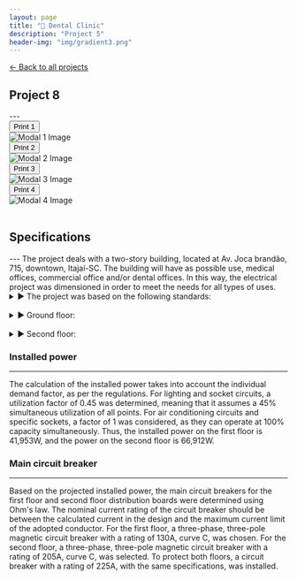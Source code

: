 ```yaml
---
layout: page
title: "🦷 Dental Clinic"
description: "Project 5"
header-img: "img/gradient3.png"
---
```


[← Back to all projects](https://laisdallemulle.github.io/projects/)

<h2>Project 8</h2>
---


<div class="row">
  <div class="col-md-3">
    <button type="button" class="btn btn-primary" data-toggle="modal" data-target="#modal1">Print 1</button>
    <div class="modal fade" id="modal1" tabindex="-1" role="dialog" aria-labelledby="modal1Label" aria-hidden="true">
      <div class="modal-dialog modal-lg">
        <div class="modal-content">
          <img src="https://laisdallemulle.github.io/img/dentalClinic1.png" class="img-responsive" alt="Modal 1 Image">
        </div>
      </div>
    </div>
    <button type="button" class="btn btn-primary" data-toggle="modal" data-target="#modal2">Print 2</button>
    <div class="modal fade" id="modal2" tabindex="-1" role="dialog" aria-labelledby="modal2Label" aria-hidden="true">
      <div class="modal-dialog modal-lg">
        <div class="modal-content">
          <img src="https://laisdallemulle.github.io/img/dentalClinic2.png" class="img-responsive" alt="Modal 2 Image">
        </div>
      </div>
    </div>
    <button type="button" class="btn btn-primary" data-toggle="modal" data-target="#modal3">Print 3</button>
    <div class="modal fade" id="modal3" tabindex="-1" role="dialog" aria-labelledby="modal3Label" aria-hidden="true">
      <div class="modal-dialog modal-lg">
        <div class="modal-content">
          <img src="https://laisdallemulle.github.io/img/dentalClinic3.png" class="img-responsive" alt="Modal 3 Image">
        </div>
      </div>
    </div>
    <button type="button" class="btn btn-primary" data-toggle="modal" data-target="#modal4">Print 4</button>
    <div class="modal fade" id="modal4" tabindex="-1" role="dialog" aria-labelledby="modal4Label" aria-hidden="true">
      <div class="modal-dialog modal-lg">
        <div class="modal-content">
          <img src="https://laisdallemulle.github.io/img/dentalClinic4.png" class="img-responsive" alt="Modal 4 Image">
        </div>
      </div>
    </div>
  </div>
</div>



<br>



<h2>Specifications</h2>
---
The project deals with a two-story building, located at Av. Joca brandão, 715, downtown, Itajaí-SC. The building will have as possible use, medical offices, commercial office and/or dental offices. In this way, the electrical project was dimensioned in order to meet the needs for all types of uses.

<details>
<summary> ▶ The project was based on the following standards:</summary>
<br>
<ul>
<li>ABNT NBR 5410: Low Voltage Electrical Installations, Mar/2008;</li>
<li>NBR 13534: Electrical Installations in Health Care Establishments;</li>
<li>ARCHITECTURAL PROGRAMMING OF FUNCTIONAL HEALTH UNITS;</li>
<li>RESOLUTION-RDC No. 50- ANVISA.</li>
</ul>
</details>

<br>

<details>
<summary> ▶ Ground floor:</summary>
<br> 

<ul>
<li>Circuit 1 - Air conditioning - Office 1, power of 40W, 2.5mm wiring, and 15A breaker (according to supplier)</li>
<li>Circuit 2 - Lighting - Office 1, power of 120W, 1.5mm wiring, and 10A breaker</li>
<li>Circuit 3 - Outlets - Office 1, power of 1700W, 2.5mm wiring, and 15A breaker</li>
<li>Circuit 4 - Electric Faucet - Office 1, power of 5500W, 10.0mm wiring, and 30A breaker (according to supplier)</li>
<li>Circuit 5 - TUE - Dental Chair 1 - total power of 600W, 2.5mm wiring, and 10A breaker</li>
<li>Circuit 6 - Air conditioning - Office 2, power of 40W, 2.5mm wiring, and 15A breaker (according to supplier)</li>
<li>Circuit 7 - Lighting - Office 2, power of 120W, 1.5mm wiring, and 10A breaker</li>
<li>Circuit 8 - Outlets - Office 2, power of 2200W, 2.5mm wiring, and 15A breaker</li>
<li>Circuit 9 - Electric Faucet - Office 2, power of 5500W, 10.0mm wiring, and 30A breaker (according to supplier)</li>
<li>Circuit 10 - TUE - Dental Chair 2 - total power of 600W, 2.5mm wiring, and 10A breaker</li>
<li>Circuit 11 - Air conditioning - Administration, power of 40W, 2.5mm wiring, and 15A breaker (according to supplier)</li>
<li>Circuit 12 - Lighting - Administration, power of 200W, 1.5mm wiring, and 10A breaker</li>
<li>Circuit 13 - Outlets 1 - Administration; total power of 1700W, 2.5mm wiring, and 15A breaker</li>
<li>Circuit 14 - Outlets 2 - Administration; total power of 1800W, 2.5mm wiring, and 15A breaker</li>
<li>Circuit 15 - Air conditioning - Pantry, power of 40W, 2.5mm wiring, and 15A breaker (according to supplier)</li>
<li>Circuit 16 - Lighting - Pantry, power of 400W, 1.5mm wiring, and 10A breaker</li>
<li>Circuit 17 - Outlets - Pantry/IS01, power of 1000W, 2.5mm wiring, and 15A breaker</li>
<li>Circuit 18 - Outlets - MICROWAVE, power of 2400W, 4.0mm wiring, and 25A breaker</li>
<li>Circuit 19 - Lighting - IT, IS PCD, IS02, EXIT RECEPTION; total power of 880W, 1.5mm wiring, and 10A breaker</li>
<li>Circuit 20 - Outlets - IT, IS PCD, IS02, EXIT RECEPTION; total power of 1500W, 2.5mm wiring, and 15A breaker</li>
<li>Circuit 21 - Air conditioning - IT, power of 40W, 2.5mm wiring, and 15A breaker (according to supplier)</li>
<li>Circuit 22 - Lighting - HALL/CIRC.; total power of 920W, 1.5mm wiring, and 10A breaker</li>
<li>Circuit 23 - Outlets - HALL/CIRC.; total power of 1000W, 2.5mm wiring, and 15A breaker</li>
<li>Circuit 24 - Air conditioning - HALL/CIRC., power of 63W, 2.5mm wiring, and 16A breaker (according to supplier)</li>
<li>Circuit 25 - Lighting - RECEPTION.; total power of 880W, 1.5mm wiring, and 10A breaker</li>
<li>Circuit 26 - Outlets - RECEPTION.; total power of 2000W, 2.5mm wiring, and 15A breaker</li>
<li>Circuit 27 - Air conditioning - RECEPTION 1, power of 40W, 2.5mm wiring, and 15A breaker (according to supplier)</li>
<li>Circuit 28 - Air conditioning - RECEPTION 2, power of 40W, 2.5mm wiring, and 15A breaker (according to supplier)</li>
<li>Circuit 29 - Air conditioning - RECEPTION 3, power of 40W, 2.5mm wiring, and 15A breaker (according to supplier)</li>
<li>Circuit 30 - Lighting - EXTERNAL-FRONT.; total power of 1800W, 1.5mm wiring, and 10A breaker</li>
<li>Circuit 31 - Lighting - EXTERNAL-BACK.; total power of 2600W, 2.5mm wiring, and 15A breaker</li>
<li>Circuit 32 - Outlets - GATE/SECURITY/FONT.; total power of 300W, 2.5mm wiring, and 10A breaker</li>
<li>Circuit 33 - GATE MOTOR; total power of 1200W, 2.5mm wiring, and 15A breaker</li>
<li>Circuit 34 - ELEVATOR; total power of 3000W, 6.0mm wiring, and 40A three-phase breaker</li>
<li>Circuit 35 - Lighting - ELEVATOR.; total power of 320W, 1.5mm wiring, and 10A breaker</li>
<li>Circuit 36 - CONTROL PANEL - ELEVATOR.; total power of 6500W, 6.0mm wiring, and 40A three-phase breaker</li>
<li>Circuit 37 - Lighting - TOTEMS.; total power of 1200W, 2.5mm wiring, and 10A breaker</li>
<li>Circuit 38 - VACUUM SYSTEM-.; total power of 1200W, 2.5mm wiring, and 15A three-phase breaker</li>
<li>Circuit 39 - VACUUM COMPRESSION SYSTEM-.; total power of 4500W, 4.0mm wiring, and 25A three-phase breaker</li>
<li>Circuit 40 - LIGHTING/OUTLETS MACHINE ROOM-.; total power of 360W, 2.5mm wiring, and 10A breaker</li>
<li>Circuits 41, 42, 43, 44 - SPARES -.; total power of 2200W, wiring and breaker as needed</li>
</ul>

</details>

<br>


<details>
<summary> ▶ Second floor:</summary>
<br> 
<ul>
<li>Circuit 1<br>
Air conditioning – central reception 02; power of 63W, 2.5mm wiring, and 15A breaker (as per supplier);</li>
<li>Circuit 2<br>
Air conditioning – office 03; power of 40W, 2.5mm wiring, and 15A breaker (as per supplier);</li>
<li>Circuit 3<br>
Air conditioning – office 04; power of 40W, 2.5mm wiring, and 15A breaker (as per supplier);</li>
<li>Circuit 4<br>
Air conditioning – office 05; power of 40W, 2.5mm wiring, and 15A breaker (as per supplier);</li>
<li>Circuit 5<br>
Air conditioning – clean/dirty area; power of 40W, 2.5mm wiring, and 15A breaker (as per supplier);</li>
<li>Circuit 6<br>
Air conditioning – office 06; power of 40W, 2.5mm wiring, and 15A breaker (as per supplier);</li>
<li>Circuit 7<br>
Air conditioning – office 07; power of 40W, 2.5mm wiring, and 15A breaker (as per supplier);</li>
<li>Circuit 8<br>
Lighting – reception 02, stairs, circulation hall; 2 points of 60W and 10 points of 100W, total power of 1120W, 1.5mm wiring, and 10A breaker;</li>
<li>Circuit 9<br>
Lighting – office 03; 2 points of 100W, total power of 200W, 1.5mm wiring, and 10A breaker;</li>
<li>Circuit 10<br>
Lighting – office 04; 2 points of 100W, total power of 200W, 1.5mm wiring, and 10A breaker;</li>
<li>Circuit 11<br>
Lighting – office 05; 2 points of 100W, total power of 200W, 1.5mm wiring, and 10A breaker;</li>
<li>Circuit 12<br>
Lighting – office 06; 2 points of 100W, total power of 200W, 1.5mm wiring, and 10A breaker;</li>
<li>Circuit 13<br>
Lighting – office 07, IS 04, IS PCD; 4 points of 100W, total power of 400W, 1.5mm wiring, and 10A breaker;</li>
<li>Circuit 14<br>
Lighting – clean/dirty area, IS 03; 4 points of 100W, total power of 400W, 1.5mm wiring, and 10A breaker;</li>
<li>Circuit 15<br>
Lighting – balcony; 2 points of 100W, total power of 200W, 1.5mm wiring, and 10A breaker;</li>
<li>Circuit 16<br>
Lighting – water tanks; 2 points of 100W, total power of 200W, 1.5mm wiring, and 10A breaker;</li>
<li>Circuit 17<br>
Outlets – reception 02, stairs, hall/circulation; 21 points of 100W, total power of 2100W, 2.5mm wiring, and 15A breaker;</li>
<li>Circuit 18<br>
Outlets – office 03; 25 points of 100W, total power of 2500W, 2.5mm wiring, and 15A breaker;</li>
<li>Circuit 19<br>
Outlets – office 04; 29 points of 100W, total power of 2900W, 2.5mm wiring, and 15A breaker;</li>
<li>Circuit 20<br>
Outlets – office 05; 25 points of 100W, total power of 2500W, 2.5mm wiring, and 15A breaker;</li>
<li>Circuit 21<br>
Outlets – office 06; 17 points of 100W, total power of 1700W, 2.5mm wiring, and 15A breaker;</li>
<li>Circuit 22<br>
Outlets – office 06; 16 points of 100W, total power of 1600W, 2.5mm wiring, and 15A breaker;</li>
<li>Circuit 23<br>
Outlets – office 07, IS 04, IS PCD; 22 points of 100W, total power of 2200W, 2.5mm wiring, 15A breaker, and 15A residual current device (RCD);</li>
<li>Circuit 24<br>
Outlets – clean/dirty area; 17 points of 100W, total power of 1700W, 2.5mm wiring, and 15A breaker;</li>
<li>Circuit 25<br>
Outlets – clean/dirty area; 17 points of 100W, total power of 1700W, 2.5mm wiring, and 15A breaker;</li>
<li>Circuit 26<br>
Electric faucet – office 03; 1 point of 5500W, total power of 5500W, 10.0mm wiring, 30A breaker, and 30A residual current device (RCD) (as per supplier);</li>
<li>Circuit 27<br>
Electric faucet – office 04; 1 point of 5500W, total power of 5500W, 10.0mm wiring, 30A breaker, and 30A residual current device (RCD) (as per supplier);</li>
<li>Circuit 28<br>
Electric faucet – office 05; 1 point of 5500W, total power of 5500W, 10.0mm wiring, 30A breaker, and 30A residual current device (RCD) (as per supplier);</li>
<li>Circuit 29<br>
Electric faucet – office 06; 1 point of 5500W, total power of 5500W, 10.0mm wiring, 30A breaker, and 30A residual current device (RCD) (as per supplier);</li>
<li>Circuit 30<br>
Electric faucet – office 07; 1 point of 5500W, total power of 5500W, 10.0mm wiring, 30A breaker, and 30A residual current device (RCD) (as per supplier);</li>
<li>Circuit 31<br>
Autoclave – clean/dirty area; 1 point of 1700W, total power of 1700W, 2.5mm wiring, 15A breaker, and 15A residual current device (RCD) (as per supplier);</li>
<li>Circuit 32<br>
Autoclave – clean/dirty area; 1 point of 1700W, total power of 1700W, 2.5mm wiring, 15A breaker, and 15A residual current device (RCD) (as per supplier);</li>
<li>Circuit 33<br>
Mobile column X-ray – X-ray room; 2 points of 1200W, total power of 2400W, 4.0mm wiring, 16A breaker, and 16A residual current device (RCD) (as per supplier);</li>
<li>Circuit 34<br>
Dental chair – office 03; 1 point of 600W, total power of 600W, 2.5mm wiring, 10A breaker;</li>
<li>Circuit 35<br>
Dental chair – office 04; 1 point of 600W, total power of 600W, 2.5mm wiring, 10A breaker, and 10A residual current device (RCD) (as per supplier);</li>
<li>Circuit 36<br>
Dental chair – office 05; 1 point of 600W, total power of 600W, 2.5mm wiring, 10A breaker, and 10A residual current device (RCD) (as per supplier);</li>
<li>Circuit 37<br>
Dental chair – office 06; 1 point of 600W, total power of 600W, 2.5mm wiring, 10A breaker, and 10A residual current device (RCD) (as per supplier);</li>
<li>Circuit 38<br>
Dental chair – office 07; 1 point of 600W, total power of 600W, 2.5mm wiring, 10A breaker, and 10A residual current device (RCD) (as per supplier);</li>
<li>Circuit 39<br>
Condenser unit; 1 point of 16406W, total power of 16406W, 16mm wiring, and 50A breaker; voltage 380V;</li>
<li>Circuit 40<br>
Air extractor fan; 1 point of 34W, total power of 34W, 2.5mm wiring, and 15A breaker;</li>
<li>Circuits 41, 42, 43, 44<br>
Reserve circuits – each with a power of 2200W, wiring and breaker as needed.</li>
</ul>
</details>

### Installed power
---
The calculation of the installed power takes into account the individual demand factor, as per the regulations. For lighting and socket circuits, a utilization factor of 0.45 was determined, meaning that it assumes a 45% simultaneous utilization of all points. For air conditioning circuits and specific sockets, a factor of 1 was considered, as they can operate at 100% capacity simultaneously. Thus, the installed power on the first floor is 41,953W, and the power on the second floor is 66,912W.


### Main circuit breaker
---
Based on the projected installed power, the main circuit breakers for the first floor and second floor distribution boards were determined using Ohm's law. The nominal current rating of the circuit breaker should be between the calculated current in the design and the maximum current limit of the adopted conductor. For the first floor, a three-phase, three-pole magnetic circuit breaker with a rating of 130A, curve C, was chosen. For the second floor, a three-phase, three-pole magnetic circuit breaker with a rating of 205A, curve C, was selected. To protect both floors, a circuit breaker with a rating of 225A, with the same specifications, was installed.